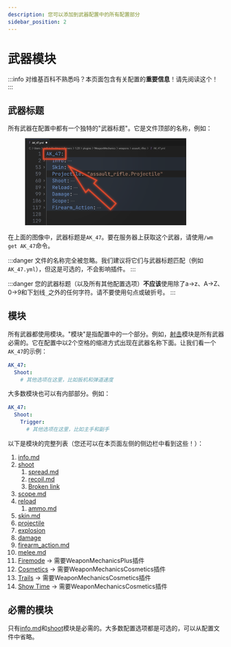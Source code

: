 ```yaml
---
description: 您可以添加到武器配置中的所有配置部分
sidebar_position: 2
---
```


# 武器模块

:::info
对维基百科不熟悉吗？本页面包含有关配置的**重要信息**！请先阅读这个！
:::

## 武器标题

所有武器在配置中都有一个独特的"武器标题"。它是文件顶部的名称，例如：

<figure><img src="../.gitbook/assets/image%20(1).png" alt="the weapon title is the root key in the yaml file" width="375"></img><figcaption></figcaption></figure>

在上面的图像中，武器标题是`AK_47`。要在服务器上获取这个武器，请使用`/wm get AK_47`命令。

:::danger
文件的名称完全被忽略。我们建议将它们与武器标题匹配（例如`AK_47.yml`），但这是可选的，不会影响插件。
:::

:::danger
您的武器标题（以及所有其他配置选项）**不应该**使用除了a->z、A->Z、0->9和下划线`_`之外的任何字符。请不要使用句点或破折号。
:::

## 模块

所有武器都使用模块。"模块"是指配置中的一个部分。例如，[射击](shoot/ "mention")模块是所有武器必需的。它在配置中以2个空格的缩进方式出现在武器名称下面。让我们看一个`AK_47`的示例：

```yaml
AK_47:
  Shoot:
    # 其他选项在这里，比如扳机和弹道速度
```

大多数模块也可以有内部部分。例如：

```yaml
AK_47:
  Shoot:
    Trigger: 
      # 其他选项在这里，比如主手和副手
```

以下是模块的完整列表（您还可以在本页面左侧的侧边栏中看到这些！）：

1. [info.md](info.md "mention")
2. [shoot](shoot/ "mention")
   1. [spread.md](shoot/spread.md "mention")
   2. [recoil.md](shoot/recoil.md "mention")
   3. [Broken link](broken-reference "mention")
3. [scope.md](scope.md "mention")
4. [reload](reload/ "mention")
   1. [ammo.md](reload/ammo.md "mention")
5. [skin.md](skin.md "mention")
6. [projectile](projectile/ "mention")
7. [explosion](explosion/ "mention")
8. [damage](damage/ "mention")
9. [firearm\_action.md](firearm_action.md "mention")
10. [melee.md](melee.md "mention")
11. [Firemode](https://app.gitbook.com/s/9hOjsLnIiB5Xm8MOXgWU/firemode "mention") -> 需要WeaponMechanicsPlus插件
12. [Cosmetics](https://app.gitbook.com/s/k51Oxya0kO19Qw62TtkL/cosmetics "mention") -> 需要WeaponMechanicsCosmetics插件
13. [Trails](https://app.gitbook.com/s/k51Oxya0kO19Qw62TtkL/trails "mention") -> 需要WeaponMechanicsCosmetics插件
14. [Show Time](https://app.gitbook.com/s/k51Oxya0kO19Qw62TtkL/show-time "mention") -> 需要WeaponMechanicsCosmetics插件

## 必需的模块

只有[info.md](info.md "mention")和[shoot](shoot/ "mention")模块是必需的。大多数配置选项都是可选的，可以从配置文件中省略。